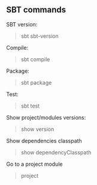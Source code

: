## SBT commands

SBT version:
> sbt sbt-version

Compile:
> sbt compile

Package:
> sbt package

Test:
> sbt test

Show project/modules versions:
> show version

Show dependencies classpath
> show dependencyClasspath

Go to a project module
> project <name>
